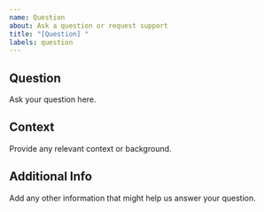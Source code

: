 ```yaml
---
name: Question
about: Ask a question or request support
title: "[Question] "
labels: question
---
```


## Question

Ask your question here.

## Context

Provide any relevant context or background.

## Additional Info

Add any other information that might help us answer your question.
